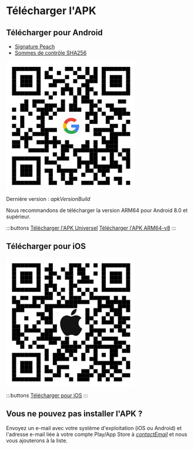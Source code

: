 # Télécharger l'APK

## Télécharger pour Android

- [Signature Peach]($apkSignaturesUrl$)
- [Sommes de contrôle SHA256]($apkChecksumsUrl$)

<img src="/icons/qrcode_android.png" width="350">

Dernière version : $apkVersionBuild$

Nous recommandons de télécharger la version ARM64 pour Android 8.0 et supérieur.

:::buttons
[Télécharger l'APK Universel]($apkUniversalUrl$)
[Télécharger l'APK ARM64-v8]($apkArm64v8Url$)
:::

## Télécharger pour iOS

<img src="/icons/qrcode_apple.png" width="350">

:::buttons
[Télécharger pour iOS](https://testflight.apple.com/join/wfSPFEWG)
:::

## Vous ne pouvez pas installer l'APK ?

Envoyez un e-mail avec votre système d'exploitation (iOS ou Android) et l'adresse e-mail liée à votre compte Play/App Store à
[$contactEmail$](mailto:$contactEmail$) et nous vous ajouterons à la liste.
